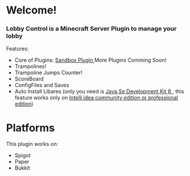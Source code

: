 # Welcome!
### Lobby Control is a Minecraft Server Plugin to manage your lobby

Features:
* Core of Plugins:
<a href = "https://github.com/lubek-dc/Sanbox"> Sandbox Plugin </a>
More Plugins Comming Soon!
* Trampolines!
* Trampoline Jumps Counter!
* ScoreBoard
* ConfigFiles and Saves
* Auto Install Libares (only you need is <a href = "https://www.oracle.com/pl/java/technologies/javase/javase-jdk8-downloads.html"> Java Se Development Kit 8 </a>, this feature works only on <a href = "https://www.jetbrains.com/idea/download/#section=windows"> Intelli idea community edition or professional edition</a>)

# Platforms

This plugin works on:

* Spigot
* Paper
* Bukkit
